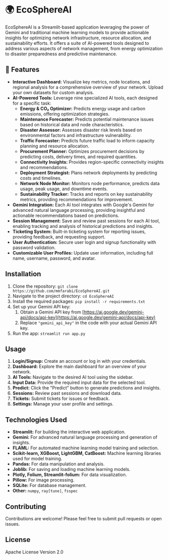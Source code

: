 # 🌍 EcoSphereAI

EcoSphereAI is a Streamlit-based application leveraging the power of Gemini and traditional machine learning models to provide actionable insights for optimizing network infrastructure, resource allocation, and sustainability efforts.  It offers a suite of AI-powered tools designed to address various aspects of network management, from energy optimization to disaster preparedness and predictive maintenance.

## 🌟 Features

* **Interactive Dashboard:** Visualize key metrics, node locations, and regional analysis for a comprehensive overview of your network. Upload your own datasets for custom analysis.
* **AI-Powered Tools:** Leverage nine specialized AI tools, each designed for a specific task:
    * **Energy & CO₂ Optimizer:** Predicts energy usage and carbon emissions, offering optimization strategies.
    * **Maintenance Forecaster:** Predicts potential maintenance issues based on historical data and node characteristics.
    * **Disaster Assessor:** Assesses disaster risk levels based on environmental factors and infrastructure vulnerability.
    * **Traffic Forecaster:** Predicts future traffic load to inform capacity planning and resource allocation.
    * **Procurement Planner:** Optimizes procurement decisions by predicting costs, delivery times, and required quantities.
    * **Connectivity Insights:** Provides region-specific connectivity insights and recommendations.
    * **Deployment Strategist:** Plans network deployments by predicting costs and timelines.
    * **Network Node Monitor:** Monitors node performance, predicts data usage, peak usage, and downtime events.
    * **Sustainability Tracker:** Tracks and reports on key sustainability metrics, providing recommendations for improvement.
* **Gemini Integration:**  Each AI tool integrates with Google's Gemini for advanced natural language processing, providing insightful and actionable recommendations based on predictions.
* **Session Management:** Save and review past sessions for each AI tool, enabling tracking and analysis of historical predictions and insights.
* **Ticketing System:** Built-in ticketing system for reporting issues, providing feedback, and requesting support.
* **User Authentication:** Secure user login and signup functionality with password validation.
* **Customizable User Profiles:** Update user information, including full name, username, password, and avatar.


## Installation

1. Clone the repository: `git clone https://github.com/mmfarabi/EcoSphereAI.git`
2. Navigate to the project directory: `cd EcoSphereAI`
3. Install the required packages: `pip install -r requirements.txt`
4. Set up your Gemini API key:
    1. Obtain a Gemini API key from [https://ai.google.dev/gemini-api/docs/api-key](https://ai.google.dev/gemini-api/docs/api-key)
    2. Replace `"gemini_api_key"` in the code with your actual Gemini API key.
5. Run the app: `streamlit run app.py`

## Usage

1. **Login/Signup:** Create an account or log in with your credentials.
2. **Dashboard:** Explore the main dashboard for an overview of your network.
3. **AI Tools:** Navigate to the desired AI tool using the sidebar.
4. **Input Data:** Provide the required input data for the selected tool.
5. **Predict:** Click the "Predict" button to generate predictions and insights.
6. **Sessions:** Review past sessions and download data.
7. **Tickets:** Submit tickets for issues or feedback.
8. **Settings:** Manage your user profile and settings.


## Technologies Used

* **Streamlit:** For building the interactive web application.
* **Gemini:**  For advanced natural language processing and generation of insights.
* **FLAML:** For automated machine learning model training and selection.
* **Scikit-learn, XGBoost, LightGBM, CatBoost:** Machine learning libraries used for model training.
* **Pandas:** For data manipulation and analysis.
* **Joblib:** For saving and loading machine learning models.
* **Plotly, Folium, Streamlit-folium:** For data visualization.
* **Pillow:** For image processing.
* **SQLite:** For database management.
* **Other:** `numpy`, `ray[tune]`, `fsspec`


## Contributing

Contributions are welcome! Please feel free to submit pull requests or open issues.

## License

Apache License Version 2.0

